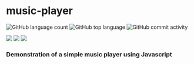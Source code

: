 # music-player

![GitHub language count](https://img.shields.io/github/languages/count/rafasz/music-player)
![GitHub top language](https://img.shields.io/github/languages/top/rafasz/music-player)
![GitHub commit activity](https://img.shields.io/github/commit-activity/m/rafasz/music-player)

![](https://img.shields.io/badge/HTML-informational?style=flat&logo=HTML5&logoColor=orange&color=2bbc8a)
![](https://img.shields.io/badge/CSS-informational?style=flat&logo=css3&logoColor=red&color=2bbc8a)
![](https://img.shields.io/badge/Javascript-informational?style=flat&logo=Javascript&logoColor=yellow&color=2bbc8a)



### Demonstration of a simple music player using Javascript
